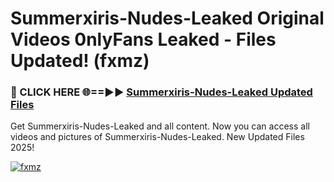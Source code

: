 # Summerxiris-Nudes-Leaked Original Videos 0nlyFans Leaked - Files Updated! (fxmz)

<h3>🔴 CLICK HERE 🌐==►► <a href="https://tinyurl.com/4mcuefdz" rel="nofollow">Summerxiris-Nudes-Leaked Updated Files</a></h3>

Get Summerxiris-Nudes-Leaked and all content. Now you can access all videos and pictures of Summerxiris-Nudes-Leaked. New Updated Files 2025!

[![fxmz](https://i.imgur.com/StAQSOY.gif)](https://tinyurl.com/4mcuefdz)
